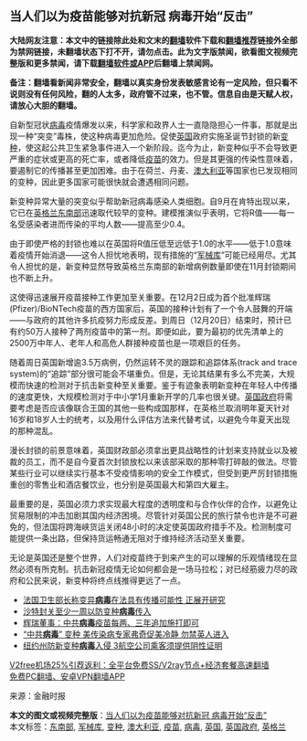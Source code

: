  <h2>当人们以为疫苗能够对抗新冠 病毒开始“反击”</h2> <p class="notice"><b>大陆网友注意：本文中的链接除此处和文末的<a href="https://github.com/bannedbook/fanqiang" >翻墙</a>软件下载和<a href="https://github.com/killgcd/justmysocks/blob/master/README.md">翻墙推荐</a>链接外全部为禁网链接，未翻墙状态下打不开，请勿点击。此为文字版禁闻，欲看图文视频完整版和更多禁闻，请下载<a href="https://github.com/bannedbook/fanqiang">翻墙软件或APP</a>后翻墙上禁闻网。</p><p>备注：翻墙看新闻非常安全，翻墙以真实身份发表敏感言论有一定风险，但只看不说则没有任何风险，翻的人太多，政府管不过来，也不管。信息自由是天赋人权，请放心大胆的翻墙。</b></p>  <div class="entry"> <p id="conimg">自新型冠状<a href="https://www.bannedbook.org/bnews/tag/%e7%97%85%e6%af%92/" class="st_tag internal_tag" rel="tag" title="标签 病毒 下的日志">病毒</a>疫情爆发以来，科学家和政界人士一直隐隐担心一件事，那就是出现一种“突变”毒株，使这种病毒更加危险。促使<a href="https://www.bannedbook.org/bnews/tag/%e8%8b%b1%e5%9b%bd/" class="st_tag internal_tag" rel="tag" title="标签 英国 下的日志">英国</a>政府实施圣诞节封锁的新<a href="https://www.bannedbook.org/bnews/tag/%E5%8F%98%E7%A7%8D/" class="st_tag internal_tag" rel="tag" title="标签 变种 下的日志">变种</a>，使这起公共卫生紧急事件进入一个新阶段。迄今为止，新变种似乎不会导致更严重的症状或更高的死亡率，或者降低<a href="https://www.bannedbook.org/bnews/tag/%e7%96%ab%e8%8b%97/" class="st_tag internal_tag" rel="tag" title="标签 疫苗 下的日志">疫苗</a>的效力。但是其更强的传染性意味着，要遏制它的传播甚至更加困难。由于在荷兰、丹麦、<a href="https://www.bannedbook.org/bnews/tag/%e6%be%b3%e5%a4%a7%e5%88%a9%e4%ba%9a/" class="st_tag internal_tag" rel="tag" title="标签 澳大利亚 下的日志">澳大利亚</a>等国家也已发现相同的变种，因此更多国家可能很快就会遭遇相同问题。</p> <p>新变种异常大量的突变似乎帮助新冠病毒感染人类细胞。自9月在肯特出现以来，它已在<a href="https://www.bannedbook.org/bnews/tag/%e8%8b%b1%e6%a0%bc%e5%85%b0/" class="st_tag internal_tag" rel="tag" title="标签 英格兰 下的日志">英格兰</a><a href="https://www.bannedbook.org/bnews/tag/%E4%B8%9C%E5%8D%97%E9%83%A8/" class="st_tag internal_tag" rel="tag" title="标签 东南部 下的日志">东南部</a>迅速取代较早的变种。建模推演似乎表明，它将R值——每一名受感染者进而传染的平均人数——提高至少0.4。</p> <p>由于即使严格的封锁也难以在英国将R值压低至远低于1.0的水平——低于1.0意味着疫情开始消退——这令人担忧地表明，现有措施的“<a href="https://www.bannedbook.org/bnews/tag/%E5%86%9B%E6%A2%B0%E5%BA%93/" class="st_tag internal_tag" rel="tag" title="标签 军械库 下的日志">军械库</a>”可能已经用尽。尤其令人担忧的是，新变种显然导致英格兰东南部的新增病例数量即使在11月封锁期间也不断上升。</p>  <p>这使得迅速展开疫苗接种工作更加至关重要。在12月2日成为首个批准辉瑞(Pfizer)/BioNTech疫苗的西方国家后，英国的接种计划有了一个令人鼓舞的开端——与政府的其他许多抗疫努力形成反差。到周日（12月20日）结束时，预计已有约50万人接种了两剂疫苗中的第一剂。即便如此，要为最初的优先清单上的2500万中年人、老年人和高危人群接种疫苗也是一项艰巨的任务。</p> <p>随着周日英国新增逾3.5万病例，仍然运转不灵的跟踪和追踪体系(track and trace system)的“追踪”部分很可能会不堪重负。但是，无论其结果有多么不完美，大规模而快速的检测对于抗击新变种至关重要。鉴于有迹象表明新变种在年轻人中传播的速度更快，大规模检测对于中小学1月重新开学的几率也很关键。<a href="https://www.bannedbook.org/bnews/tag/%E8%8B%B1%E5%9B%BD%E6%94%BF%E5%BA%9C/" class="st_tag internal_tag" rel="tag" title="标签 英国政府 下的日志">英国政府</a>将需要考虑是否应该像联合王国的其他一些构成国那样，在英格兰取消明年夏天针对16岁和18岁人士的统考，以及用什么评估方法来代替考试，以避免今年夏天出现的那种混乱。</p> <p>漫长封锁的前景意味着，英国财政部必须拿出更具战略性的计划来支持就业以及被裁的员工，而不是自今夏首次封锁放松以来该部采取的那种零打碎敲的做法。尽管某些行业可以继续实行基本不受疫情影响的安全工作模式，但受到更严厉封锁措施重创的零售业和酒店餐饮业，也分别是英国最大和第四大雇主。</p>  <p>最重要的是，英国必须力求实现最大程度的透明度和与合作伙伴的合作，以避免让贸易限制的冲击加剧其国内经济困境。尽管针对英国公民的旅行禁令也许是不可避免的，但法国将跨海峡货运关闭48小时的决定使英国政府措手不及。检测制度可能提供一条出路，但保持货运畅通无阻对于维持经济活动至关重要。</p> <p>无论是英国还是整个世界，人们对疫苗终于到来产生的可以理解的乐观情绪现在显然必须有所克制。抗击新冠疫情无论如何都会是一场马拉松；对已经筋疲力尽的政府和公民来说，新变种将终点线推得更远了一点。</p> <ul class='op-related-articles' title='相关阅读'> <li><a href='https://www.bannedbook.org/bnews/baitai/20201222/1452869.html' target='_blank'>法国卫生部长称变异<b>病毒</b>在法具有传播可能性 正展开研究</a></li> <li><a href='https://www.bannedbook.org/bnews/baitai/20201222/1452867.html' target='_blank'>沙特封关至少一周以防变种<b>病毒</b>传入</a></li> <li><a href='https://www.bannedbook.org/bnews/cnnews/20201222/1452845.html' target='_blank'>辉瑞董事：中共<b>病毒</b>疫苗每两、三年追加施打即可</a></li> <li><a href='https://www.bannedbook.org/bnews/comments/20201222/1452825.html' target='_blank'>“中共<b>病毒</b>” 变种 美传染病专家弗奇促美冷静 勿禁英人进入</a></li> <li><a href='https://www.bannedbook.org/bnews/comments/20201222/1452822.html' target='_blank'>纽约州防新变种<b>病毒</b>入侵 3航空公司乘客须提供阴性证明</a></li> </ul> <p class="texttj"> <a href="https://github.com/bannedbook/fanqiang/wiki/V2ray%E6%9C%BA%E5%9C%BA" target="_blank">V2free机场25%引荐返利：全平台免费SS/V2ray节点+经济套餐高速翻墙</a><br/> <a href="https://github.com/bannedbook/fanqiang/wiki/%E7%A6%81%E9%97%BB%E7%BD%91%E5%AE%89%E5%8D%93%E7%BF%BB%E5%A2%99%E6%96%B0%E9%97%BBAPP" target="_blank">免费PC翻墙、安卓VPN翻墙APP</a></p><p> 来源：金融时报 </p> <a name='sharetosocial'></a>       <div><b>本文的图文或视频完整版</b>：<a href='https://www.bannedbook.org/bnews/comments/20201222/1452882.html'>当人们以为疫苗能够对抗新冠 病毒开始“反击”</a></div>  </div><!--END ENTRY--> <div class="postfooter"> <div>本文标签：<a href="https://www.bannedbook.org/bnews/tag/%E4%B8%9C%E5%8D%97%E9%83%A8/" rel="tag">东南部</a>, <a href="https://www.bannedbook.org/bnews/tag/%E5%86%9B%E6%A2%B0%E5%BA%93/" rel="tag">军械库</a>, <a href="https://www.bannedbook.org/bnews/tag/%E5%8F%98%E7%A7%8D/" rel="tag">变种</a>, <a href="https://www.bannedbook.org/bnews/tag/%e6%be%b3%e5%a4%a7%e5%88%a9%e4%ba%9a/" rel="tag">澳大利亚</a>, <a href="https://www.bannedbook.org/bnews/tag/%e7%96%ab%e8%8b%97/" rel="tag">疫苗</a>, <a href="https://www.bannedbook.org/bnews/tag/%e7%97%85%e6%af%92/" rel="tag">病毒</a>, <a href="https://www.bannedbook.org/bnews/tag/%e8%8b%b1%e5%9b%bd/" rel="tag">英国</a>, <a href="https://www.bannedbook.org/bnews/tag/%E8%8B%B1%E5%9B%BD%E6%94%BF%E5%BA%9C/" rel="tag">英国政府</a>, <a href="https://www.bannedbook.org/bnews/tag/%e8%8b%b1%e6%a0%bc%e5%85%b0/" rel="tag">英格兰</a></div>  </div><!--END POSTFOOTER--> 